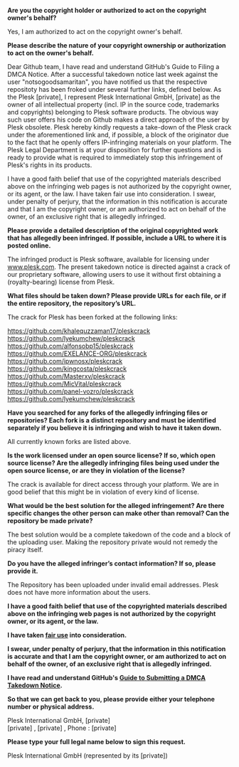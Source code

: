 **Are you the copyright holder or authorized to act on the copyright owner's behalf?**

Yes, I am authorized to act on the copyright owner's behalf.

**Please describe the nature of your copyright ownership or authorization to act on the owner's behalf.**

Dear Github team,
I have read and understand GitHub's Guide to Filing a DMCA Notice.
After a successful takedown notice last week against the user "notsogoodsamaritan", you have notified us that the respective repositoty has been froked under several further links, defined below.
As the Plesk [private], I represent Plesk International GmbH, [private] as the owner of all intellectual property (incl. IP in the source code, trademarks and copyrights) belonging to Plesk software products.
The obvious way such user offers his code on Github makes a direct approach of the user by Plesk obsolete.
Plesk hereby kindly requests a take-down of the Plesk crack under the aforementioned link and, if possible, a block of the originator due to the fact that he openly offers IP-infringing materials on your platform.
The Plesk Legal Department is at your disposition for further questions and is ready to provide what is required to immediately stop this infringement of Plesk's rights in its products.

I have a good faith belief that use of the copyrighted materials described above on the infringing web pages is not authorized by the copyright owner, or its agent, or the law. I have taken fair use into consideration.
I swear, under penalty of perjury, that the information in this notification is accurate and that I am the copyright owner, or am authorized to act on behalf of the owner, of an exclusive right that is allegedly infringed.

**Please provide a detailed description of the original copyrighted work that has allegedly been infringed. If possible, include a URL to where it is posted online.**

The infringed product is Plesk software, available for licensing under www.plesk.com.
The present takedown notice is directed against a crack of our proprietary software, allowing users to use it without first obtaining a (royalty-bearing) license from Plesk.

**What files should be taken down? Please provide URLs for each file, or if the entire repository, the repository’s URL.**

The crack for Plesk has been forked at the following links:

https://github.com/khalequzzaman17/pleskcrack  
https://github.com/lyekumchew/pleskcrack  
https://github.com/alfonsobp15/pleskcrack  
https://github.com/EXELANCE-ORG/pleskcrack  
https://github.com/ipwnosx/pleskcrack  
https://github.com/kingcosta/pleskcrack  
https://github.com/Masterxv/pleskcrack  
https://github.com/MicVital/pleskcrack  
https://github.com/panel-vozro/pleskcrack  
https://github.com/lyekumchew/pleskcrack  

 

**Have you searched for any forks of the allegedly infringing files or repositories? Each fork is a distinct repository and must be identified separately if you believe it is infringing and wish to have it taken down.**

All currently known forks are listed above.

**Is the work licensed under an open source license? If so, which open source license? Are the allegedly infringing files being used under the open source license, or are they in violation of the license?**

The crack is available for direct access through your platform. We are in good belief that this might be in violation of every kind of license.

**What would be the best solution for the alleged infringement? Are there specific changes the other person can make other than removal? Can the repository be made private?**

The best solution would be a complete takedown of the code and a block of the uploading user. Making the repository private would not remedy the piracy itself.

**Do you have the alleged infringer’s contact information? If so, please provide it.**

The Repository has been uploaded under invalid email addresses. Plesk does not have more information about the users.

**I have a good faith belief that use of the copyrighted materials described above on the infringing web pages is not authorized by the copyright owner, or its agent, or the law.**

**I have taken <a href="https://www.lumendatabase.org/topics/22">fair use</a> into consideration.**

**I swear, under penalty of perjury, that the information in this notification is accurate and that I am the copyright owner, or am authorized to act on behalf of the owner, of an exclusive right that is allegedly infringed.**

**I have read and understand GitHub's <a href="https://help.github.com/articles/guide-to-submitting-a-dmca-takedown-notice/">Guide to Submitting a DMCA Takedown Notice</a>.**

**So that we can get back to you, please provide either your telephone number or physical address.**

Plesk International GmbH, [private]  
[private] , [private] , Phone : [private]  

**Please type your full legal name below to sign this request.**

Plesk International GmbH (represented by its [private])
